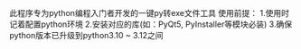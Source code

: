 此程序专为python编程入门者开发的一键py转exe文件工具
使用前提：
1.使用时记着配置python环境
2.安装对应的库(如：PyQt5, PyInstaller等模块必装)
3.确保python版本已升级到python3.10 ~ 3.12之间
